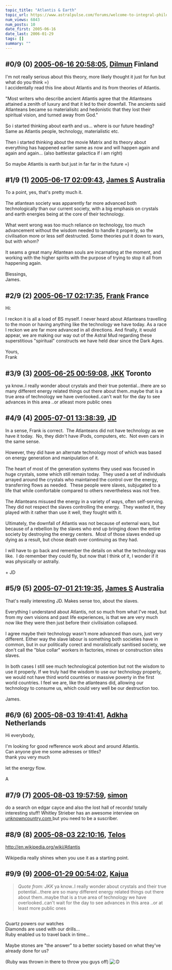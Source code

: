 ```yaml
---
topic_title: "Atlantis & Earth"
topic_url: https://www.astralpulse.com/forums/welcome-to-integral-philosophy!/atlantis-earth
num_views: 6843
num_posts: 10
date_first: 2005-06-16
date_last: 2006-01-29
tags: []
summary: ""
---
```


## \#0/9 (0) [2005-06-16 20:58:05](https://www.astralpulse.com/forums/index.php?msg=166924), [Dilmun](https://www.astralpulse.com/forums/profile/?u=9116) Finland ##
<section>
I'm not really serious about this theory, more likely thought it just for fun but what do you think =)
<br>
I accidentally read this line about Atlantis and its from theories of Atlantis.
<br>
<br>
"Most writers who describe ancient Atlantis agree that the Atlanteans attained a zenith of luxury and that it led to their downfall. The ancients said Atlanteans became so materialisitc and hedonistic that they lost their spiritual vision, and turned away from God."
<br>
<br>
So i started thinking about earth and us... where is our future heading? Same as Atlantis people, technology, materialistic etc.
<br>
<br>
Then i started thinking about the movie Matrix and its theory about everything has happened earlier same as now and will happen again and again and again... (also battlestar galactica if i am right)
<br>
<br>
So maybe Atlantis is earth but just in far far in the future =)
</section>

## \#1/9 (1) [2005-06-17 02:09:43](https://www.astralpulse.com/forums/index.php?msg=166941), [James S](https://www.astralpulse.com/forums/profile/?u=759) Australia ##
<section>
To a point, yes, that's pretty much it.
<br>
<br>
The atlantean society was apparently far more advanced both technologically than our current society, with a big emphasis on crystals and earth energies being at the core of their technology.
<br>
<br>
What went wrong was too much reliance on technology, too much advancement without the wisdom needed to handle it properly, so the civilisation more or less self destructed. Some theories put it down to wars, but with whom?
<br>
<br>
It seams a great many Atlantean souls are incarnating at the moment, and working with the higher spirits with the purpose of trying to stop it all from happening again.
<br>
<br>
Blessings,
<br>
James.
</section>

## \#2/9 (2) [2005-06-17 02:17:35](https://www.astralpulse.com/forums/index.php?msg=166942), [Frank](https://www.astralpulse.com/forums/profile/?u=359) France ##
<section>
Hi:
<br>
<br>
I reckon it is all a load of BS myself. I never heard about Atlanteans travelling to the moon or having anything like the technology we have today. As a race I reckon we are far more advanced in all directions. And finally, it would appear, we are making our way out of the Astral Mud regarding these superstitious "spiritual" constructs we have held dear since the Dark Ages.
<br>
<br>
Yours,
<br>
Frank
</section>

## \#3/9 (3) [2005-06-25 00:59:08](https://www.astralpulse.com/forums/index.php?msg=167885), [JKK](https://www.astralpulse.com/forums/profile/?u=8693) Toronto ##
<section>
ya know..I really wonder about crystals and their true potential...there are so many different energy related things out there about them..maybe that is a true area of technology we have overlooked..can't wait for the day to see advances in this area ..or atleast more public ones
</section>

## \#4/9 (4) [2005-07-01 13:38:39](https://www.astralpulse.com/forums/index.php?msg=168677), [JD](https://www.astralpulse.com/forums/profile/?u=9339)  ##
<section>
In a sense, Frank is correct.  The Atlanteans did not have technology as we have it today.  No, they didn't have iPods, computers, etc.  Not even cars in the same sense.
<br>
<br>
However, they did have an alternate technology most of which was based on energy generation and manipulation of it.
<br>
<br>
The heart of most of the generation systems they used was focused in huge crystals, some which still remain today.  They used a set of individuals arrayed around the crystals who maintained the control over the energy, transferring flows as needed.  These people were slaves, subjugated to a life that while comfortable compared to others nevertheless was not free.
<br>
<br>
The Atlanteans misused the energy in a variety of ways, often self-serving. They did not respect the slaves controlling the energy.  They wasted it, they played with it rather than use it well, they fought with it.
<br>
<br>
Ultimately, the downfall of Atlantis was not because of external wars, but because of a rebellion by the slaves who end up bringing down the entire society by destroying the energy centers.  Most of those slaves ended up dying as a result, but chose death over continuing as they had.
<br>
<br>
I will have to go back and remember the details on what the technology was like.  I do remember they could fly, but now that I think of it, I wonder if it was physically or astrally.
<br>
<br>
+ JD
</section>

## \#5/9 (5) [2005-07-01 21:19:35](https://www.astralpulse.com/forums/index.php?msg=168736), [James S](https://www.astralpulse.com/forums/profile/?u=759) Australia ##
<section>
That's really interesting JD. Makes sense too, about the slaves.
<br>
<br>
Everything I understand about Atlantis, not so much from what I've read, but from my own visions and past life experiences, is that we are very much now like they were then just before their civilisiation collapsed.
<br>
<br>
I agree maybe their technology wasn't more advanced than ours, just very different. Either way the slave labour is something both societies have in common, but in our politically corect and moralistically sanitised society, we don't call the "blue collar" workers in factories, mines or construction sites slaves.
<br>
<br>
In both cases I still see much technological potention but not the wisdom to use it properly. If we truly had the wisdom to use our technology properly, we would not have third world countries or massive poverty in the first world countries. I feel we are, like the atlanteans did, allowing our technology to consume us, which could very well be our destruction too.
<br>
<br>
James.
</section>

## \#6/9 (6) [2005-08-03 19:41:41](https://www.astralpulse.com/forums/index.php?msg=172050), [Adkha](https://www.astralpulse.com/forums/profile/?u=3967) Netherlands ##
<section>
Hi everybody,
<br>
<br>
I'm looking for good refference work about and around Atlantis.
<br>
Can anyone give me some adresses or titles?
<br>
thank you very much
<br>
<br>
let the energy flow.
<br>
<br>
A
</section>

## \#7/9 (7) [2005-08-03 19:57:59](https://www.astralpulse.com/forums/index.php?msg=172051), [simon](https://www.astralpulse.com/forums/profile/?u=8132)  ##
<section>
do a search on edgar cayce and also the lost hall of records! totally interesting stuff! Whitley Strieber has an awesome interview on
<a class="bbc_link" href="https://www.astralpulse.com/forums///unknowncountry.com" rel="noopener" target="_blank">
 unknowncountry.com
</a>
but you need to be a suscriber.
</section>

## \#8/9 (8) [2005-08-03 22:10:16](https://www.astralpulse.com/forums/index.php?msg=172064), [Telos](https://www.astralpulse.com/forums/profile/?u=6496)  ##
<section>
<a class="bbc_link" href="http://en.wikipedia.org/wiki/Atlantis" rel="noopener" target="_blank">
 http://en.wikipedia.org/wiki/Atlantis
</a>
<br>
<br>
Wikipedia really shines when you use it as a starting point.
</section>

## \#9/9 (9) [2006-01-29 00:54:02](https://www.astralpulse.com/forums/index.php?msg=186863), [Kajua](https://www.astralpulse.com/forums/profile/?u=10895)  ##
<section>
<blockquote class="bbc_standard_quote">
 <cite>
  Quote from: JKK
 </cite>
 ya know..I really wonder about crystals and their true potential...there are so many different energy related things out there about them..maybe that is a true area of technology we have overlooked..can't wait for the day to see advances in this area ..or at least more public ones
</blockquote>
<br>
Quartz powers our watches
<br>
Diamonds are used with our drills...
<br>
Ruby enabled us to travel back in time...
<br>
<br>
Maybe stones are "the answer" to a better society based on what they've already done for us?
<br>
<br>
(Ruby was thrown in there to throw you guys off)
<img alt=":D" class="smiley" src="https://www.astralpulse.com/forums/Smileys/fugue/cheesy.png" title="Cheesy"/>
</section>